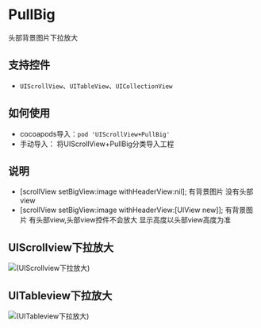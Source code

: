 # PullBig
头部背景图片下拉放大

## 支持控件
* `UIScrollView`、`UITableView`、`UICollectionView`

## 如何使用
* cocoapods导入：`pod 'UIScrollView+PullBig'`
* 手动导入：
    将UIScrollView+PullBig分类导入工程

## 说明
* [scrollView setBigView:image withHeaderView:nil]; 有背景图片 没有头部view
* [scrollView setBigView:image withHeaderView:[UIView new]]; 有背景图片 有头部view,头部view控件不会放大 显示高度以头部view高度为准

## UIScrollview下拉放大
![(UIScrollview下拉放大)](http://upload-images.jianshu.io/upload_images/533472-ffdf3199a5596b0f.gif)
## UITableview下拉放大
![(UITableview下拉放大)](http://upload-images.jianshu.io/upload_images/533472-52dcc5450b48faf0.gif)
